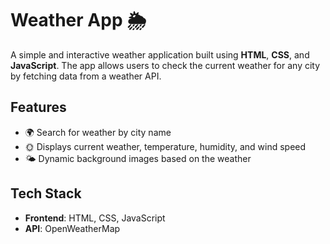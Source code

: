 # Weather App 🌦️

A simple and interactive weather application built using **HTML**, **CSS**, and **JavaScript**. The app allows users to check the current weather for any city by fetching data from a weather API.

## Features
- 🌍 Search for weather by city name
- 🌞 Displays current weather, temperature, humidity, and wind speed
- 🌤️ Dynamic background images based on the weather

## Tech Stack
- **Frontend**: HTML, CSS, JavaScript
- **API**: OpenWeatherMap
